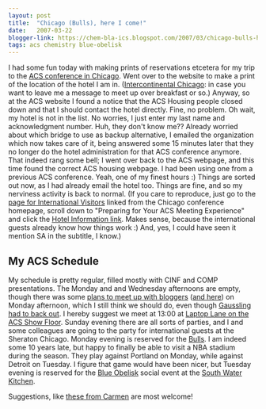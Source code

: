 ```yaml
---
layout: post
title:  "Chicago (Bulls), here I come!"
date:   2007-03-22
blogger-link: https://chem-bla-ics.blogspot.com/2007/03/chicago-bulls-here-i-come.html
tags: acs chemistry blue-obelisk
---
```


I had some fun today with making prints of reservations etcetera for my trip to the
[ACS conference in Chicago](http://www.chemistry.org/portal/a/c/s/1/acsdisplay.html?DOC=meetings%5Cchicago2007%5Chome.html).
Went over to the website to make a print of the location of the hotel I am in.
([Intercontinental Chicago](http://chicago.intercontinental.com/): in case you want to leave me a message to
meet up over breakfast or so.) Anyway, so at the ACS website I found a notice that the ACS Housing people
closed down and that I should contact the hotel directly. Fine, no problem. Oh wait, my hotel is not in the
list. No worries, I just enter my last name and acknowledgment number. Huh, they don't know me?? Already
worried about which bridge to use as backup alternative, I emailed the organization which now takes care
of it, being answered some 15 minutes later that they no longer do the hotel administration for that ACS
conference anymore. That indeed rang some bell; I went over back to the ACS webpage, and this time found
the correct ACS housing webpage. I had been using one from a previous ACS conference. Yeah, one of my
finest hours :) Things are sorted out now, as I had already email the hotel too. Things are fine, and so
my nerviness activity is back to normal. (If you care to reproduce, just go to the
[page for International Visitors](http://www.chemistry.org/portal/a/c/s/1/acsdisplay.html?DOC=meetings\national\international.html)
linked from the Chicago conference homepage, scroll down to "Preparing for Your ACS Meeting Experience" and click the
[Hotel Information link](http://www.chemistry.org/portal/a/c/s/1/acsdisplay.html?DOC=meetings\national\housing.html).
Makes sense, because the international guests already know how things work :) And, yes, I could have seen it mention
SA in the subtitle, I know.)

## My ACS Schedule

My schedule is pretty regular, filled mostly with CINF and COMP presentations. The Monday and and Wednesday
afternoons are empty, though there was some [plans to meet up with bloggers](http://chemicalblogspace.blogspot.com/2007/03/chemical-blogspace-getting-physical-at.html)
([and here](http://gaussling.wordpress.com/2007/03/07/bloggenvolk/)) on Monday afternoon, which I still
think we should do, even though [Gaussling had to back out](http://gaussling.wordpress.com/2007/03/19/bloggenvolk-acs-chicago-meeting-minus-gaussling/).
I hereby suggest we meet at 13:00 at [Laptop Lane on the ACS Show Floor](http://map.mapnetwork.com/tradeshow/chicago/acs/).
Sunday evening there are all sorts of parties, and I and some colleagues are going to the party for
international guests at the Sheraton Chicago. Monday evening is reserved for the [Bulls](http://www.nba.com/bulls/).
I am indeed some 10 years late, but happy to finally be able to visit a NBA stadium during the season. They play
against Portland on Monday, while against Detroit on Tuesday. I figure that game would have been nicer, but
Tuesday evening is reserved for the [Blue Obelisk](http://blueobelisk.org/) social event at the
[South Water Kitchen](http://hardly.cubic.uni-koeln.de/pipermail/blue-obelisk/2007-March/001125.html).

Suggestions, like [these from Carmen](http://blind-science.blogspot.com/2007/03/if-i-were-going-to-chicago.html)
are most welcome!
